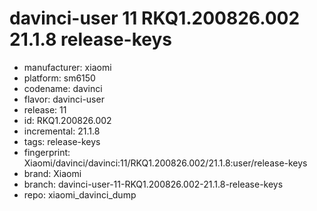 # davinci-user 11 RKQ1.200826.002 21.1.8 release-keys
- manufacturer: xiaomi
- platform: sm6150
- codename: davinci
- flavor: davinci-user
- release: 11
- id: RKQ1.200826.002
- incremental: 21.1.8
- tags: release-keys
- fingerprint: Xiaomi/davinci/davinci:11/RKQ1.200826.002/21.1.8:user/release-keys
- brand: Xiaomi
- branch: davinci-user-11-RKQ1.200826.002-21.1.8-release-keys
- repo: xiaomi_davinci_dump
